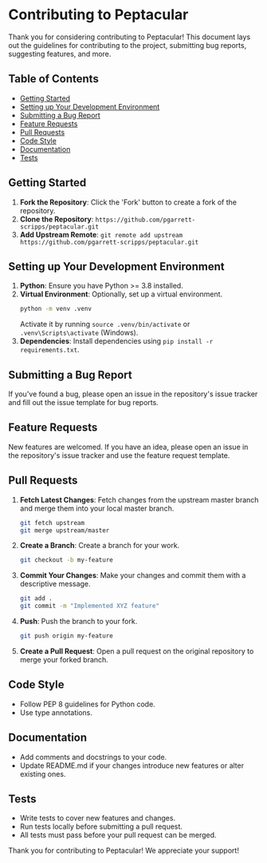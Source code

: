 # Contributing to Peptacular

Thank you for considering contributing to Peptacular! This document lays out the guidelines for contributing to the project, submitting bug reports, suggesting features, and more.

## Table of Contents

- [Getting Started](#getting-started)
- [Setting up Your Development Environment](#setting-up-your-development-environment)
- [Submitting a Bug Report](#submitting-a-bug-report)
- [Feature Requests](#feature-requests)
- [Pull Requests](#pull-requests)
- [Code Style](#code-style)
- [Documentation](#documentation)
- [Tests](#tests)
  
## Getting Started

1. **Fork the Repository**: Click the 'Fork' button to create a fork of the repository.
2. **Clone the Repository**: `https://github.com/pgarrett-scripps/peptacular.git`
3. **Add Upstream Remote**: `git remote add upstream https://github.com/pgarrett-scripps/peptacular.git`

## Setting up Your Development Environment

1. **Python**: Ensure you have Python >= 3.8 installed.
2. **Virtual Environment**: Optionally, set up a virtual environment.
   ```bash
   python -m venv .venv
   ```
   Activate it by running `source .venv/bin/activate` or `.venv\Scripts\activate` (Windows).
3. **Dependencies**: Install dependencies using `pip install -r requirements.txt`.

## Submitting a Bug Report

If you've found a bug, please open an issue in the repository's issue tracker and fill out the issue template for bug reports.

## Feature Requests

New features are welcomed. If you have an idea, please open an issue in the repository's issue tracker and use the feature request template.

## Pull Requests

1. **Fetch Latest Changes**: Fetch changes from the upstream master branch and merge them into your local master branch.
   ```bash
   git fetch upstream
   git merge upstream/master
   ```
2. **Create a Branch**: Create a branch for your work.
   ```bash
   git checkout -b my-feature
   ```
3. **Commit Your Changes**: Make your changes and commit them with a descriptive message.
   ```bash
   git add .
   git commit -m "Implemented XYZ feature"
   ```
4. **Push**: Push the branch to your fork.
   ```bash
   git push origin my-feature
   ```
5. **Create a Pull Request**: Open a pull request on the original repository to merge your forked branch.

## Code Style

- Follow PEP 8 guidelines for Python code.
- Use type annotations.

## Documentation

- Add comments and docstrings to your code.
- Update README.md if your changes introduce new features or alter existing ones.

## Tests

- Write tests to cover new features and changes.
- Run tests locally before submitting a pull request.
- All tests must pass before your pull request can be merged.
  
Thank you for contributing to Peptacular! We appreciate your support!
